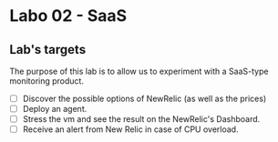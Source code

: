 # Labo 02 - SaaS

## Lab's targets

The purpose of this lab is to allow us to experiment with a SaaS-type monitoring product.

* [ ] Discover the possible options of NewRelic (as well as the prices)
* [ ] Deploy an agent.
* [ ] Stress the vm and see the result on the NewRelic's Dashboard.
* [ ] Receive an alert from New Relic in case of CPU overload.
